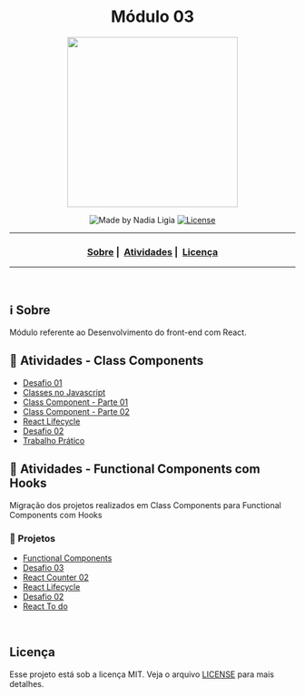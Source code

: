 <h1 align="center">Módulo 03</h1>
<p align="center">
  <img src="../assets/logo.jpeg" width="300" heigth="300">
</p>

<p align="center">
  <img alt="Made by Nadia Ligia" src="https://img.shields.io/badge/made%20by-Nadia%20Ligia-informational">
  
  <a href="license.md">
  <img alt="License" src="https://img.shields.io/badge/License-MIT-informational">
  </a>
</p>

___

<h3 align="center">
  <a href="#information_source-sobre">Sobre</a>&nbsp;|&nbsp;
  <a href="#book-atividades">Atividades</a>&nbsp;|&nbsp;
  <a href="#licença">Licença</a>
</h3>

___

<br>

## :information_source: Sobre

Módulo referente ao Desenvolvimento do front-end com React.

## :book: Atividades - Class Components

- [Desafio 01](./cc-desafio-01)
- [Classes no Javascript](./cc-class-js)
- [Class Component - Parte 01](./cc-react-counter-01)
- [Class Component - Parte 02](./cc-react-counter-02)
- [React Lifecycle](./cc-react-lifecycle)
- [Desafio 02](./cc-desafio-02)
- [Trabalho Prático](./trabalho-pratico)

## :book: Atividades - Functional Components com Hooks

Migração dos projetos realizados em Class Components para Functional Components com Hooks

### :pushpin: Projetos
- [Functional Components](./cc-functional-components)
- [Desafio 03](./fc-desafio-03)
- [React Counter 02](./rh-react-counter-02) 
- [React Lifecycle](./rh-react-lifecycle)
- [Desafio 02](./rh-desafio-02)
- [React To do](./react-to-do)



<br>

## Licença 

Esse projeto está sob a licença MIT. Veja o arquivo [LICENSE](../LICENSE) para mais detalhes.
